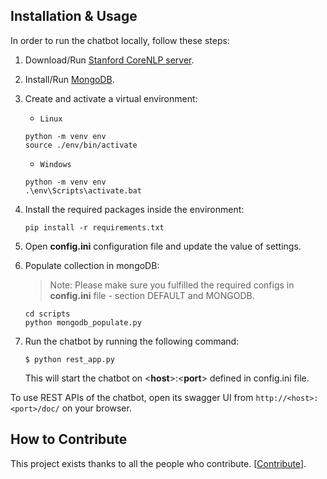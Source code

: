 Installation & Usage
---------------
In order to run the chatbot locally, follow these steps:
1. Download/Run [Stanford CoreNLP server](https://stanfordnlp.github.io/CoreNLP/corenlp-server.html).
2. Install/Run [MongoDB](https://docs.mongodb.com/manual/administration/install-community/).

3. Create and activate a virtual environment:
    * `Linux`
    ```
    python -m venv env
    source ./env/bin/activate
    ```
    * `Windows`
    ```
    python -m venv env
    .\env\Scripts\activate.bat
    ```
4. Install the required packages inside the environment:
    ```
    pip install -r requirements.txt
    ```
5. Open **config.ini** configuration file and update the value of settings. 
6. Populate collection in mongoDB:
   > Note: Please make sure you fulfilled the required configs in **config.ini** file - section DEFAULT and MONGODB.
    ```
    cd scripts
    python mongodb_populate.py
    ```   

7. Run the chatbot by running the following command:
    ```
    $ python rest_app.py
    ```
    This will start the chatbot on <**host**>:<**port**> defined in config.ini file.

To use REST APIs of the chatbot, open its swagger UI from ```http://<host>:<port>/doc/``` on your browser.


How to Contribute
--------------
This project exists thanks to all the people who contribute. [[Contribute](CONTRIBUTING.md)].
